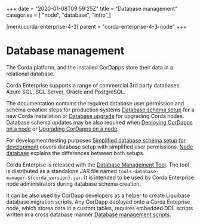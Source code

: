 +++
date = "2020-01-08T09:59:25Z"
title = "Database management"
categories = [ "node", "database", "intro",]

[menu.corda-enterprise-4-3]
parent = "corda-enterprise-4-3-node"
+++


# Database management

The Corda platform, and the installed CorDapps store their data in a relational database.

Corda Enterprise supports a range of commercial 3rd party databases: Azure SQL, SQL Server, Oracle and PostgreSQL.

The documentation contains the required database user permission and schema creation steps
            for production systems [Database schema setup](node-database-admin.md) for a new Corda installation
            or [Database upgrade](node-upgrade-notes.md#node-upgrade-notes-update-database-ref) for upgrading Corda nodes.
            Database schema updates may be also required when [Deploying CorDapps on a node](node-operations-cordapp-deployment.md)
            or [Upgrading CorDapps on a node](node-operations-upgrade-cordapps.md).

For development/testing purposes [Simplified database schema setup for development](node-database-developer.md) covers database setup with simplified user permissions.
            [Node database](node-database.md) explains the differences between both setups.

Corda Enterpise is released with the [Database Management Tool](node-database.md#database-management-tool-ref).
            The tool is distributed as a standalone JAR file named `tools-database-manager-${corda_version}.jar`.
            It is intended to be used by Corda Enterprise node administrators during database schema creation.

It can be also used by CorDapp developers as a helper to create Liquibase database migration scripts.
            Any CorDapp deployed onto a Corda Enteprise node, which stores data in a custom tables,
            requires embedded DDL scripts written in a cross database manner [Database management scripts](database-management.md).


